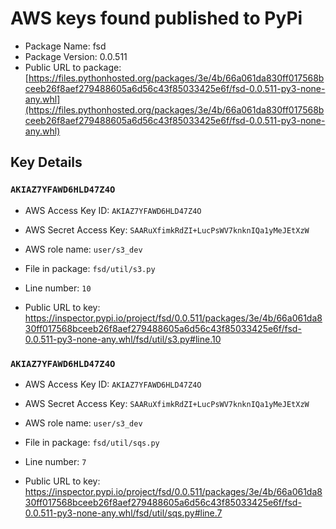 # AWS keys found published to PyPi

* Package Name: fsd
* Package Version: 0.0.511
* Public URL to package: [https://files.pythonhosted.org/packages/3e/4b/66a061da830ff017568bceeb26f8aef279488605a6d56c43f85033425e6f/fsd-0.0.511-py3-none-any.whl](https://files.pythonhosted.org/packages/3e/4b/66a061da830ff017568bceeb26f8aef279488605a6d56c43f85033425e6f/fsd-0.0.511-py3-none-any.whl)

## Key Details

### `AKIAZ7YFAWD6HLD47Z4O`

* AWS Access Key ID: `AKIAZ7YFAWD6HLD47Z4O`
* AWS Secret Access Key: `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` 
* AWS role name: `user/s3_dev`
* File in package: `fsd/util/s3.py`
* Line number: `10`

* Public URL to key: https://inspector.pypi.io/project/fsd/0.0.511/packages/3e/4b/66a061da830ff017568bceeb26f8aef279488605a6d56c43f85033425e6f/fsd-0.0.511-py3-none-any.whl/fsd/util/s3.py#line.10



### `AKIAZ7YFAWD6HLD47Z4O`

* AWS Access Key ID: `AKIAZ7YFAWD6HLD47Z4O`
* AWS Secret Access Key: `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` 
* AWS role name: `user/s3_dev`
* File in package: `fsd/util/sqs.py`
* Line number: `7`

* Public URL to key: https://inspector.pypi.io/project/fsd/0.0.511/packages/3e/4b/66a061da830ff017568bceeb26f8aef279488605a6d56c43f85033425e6f/fsd-0.0.511-py3-none-any.whl/fsd/util/sqs.py#line.7


